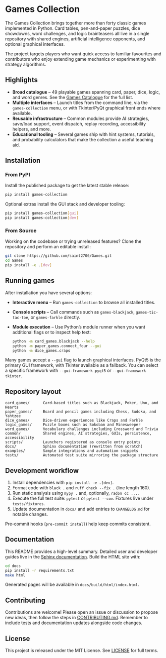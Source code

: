 # Games Collection

The Games Collection brings together more than forty classic games implemented
in Python. Card tables, pen-and-paper puzzles, dice showdowns, word challenges,
and logic brainteasers all live in a single repository with shared engines,
artificial intelligence opponents, and optional graphical interfaces.

The project targets players who want quick access to familiar favourites and
contributors who enjoy extending game mechanics or experimenting with strategy
algorithms.

## Highlights

- **Broad catalogue** – 49 playable games spanning card, paper, dice, logic, and
  word genres. See the [Games Catalogue](docs/source/games_catalog.rst) for the
  full list.
- **Multiple interfaces** – Launch titles from the command line, via the
  ``games-collection`` menu, or with Tkinter/PyQt graphical front ends where
  available.
- **Reusable infrastructure** – Common modules provide AI strategies, save/load
  support, event dispatch, replay recording, accessibility helpers, and more.
- **Educational tooling** – Several games ship with hint systems, tutorials, and
  probability calculators that make the collection a useful teaching aid.

## Installation

### From PyPI

Install the published package to get the latest stable release:

```bash
pip install games-collection
```

Optional extras install the GUI stack and developer tooling:

```bash
pip install games-collection[gui]
pip install games-collection[dev]
```

### From Source

Working on the codebase or trying unreleased features? Clone the repository and
perform an editable install:

```bash
git clone https://github.com/saint2706/Games.git
cd Games
pip install -e .[dev]
```

## Running games

After installation you have several options:

- **Interactive menu** – Run `games-collection` to browse all installed titles.
- **Console scripts** – Call commands such as `games-blackjack`,
  `games-tic-tac-toe`, or `games-farkle` directly.
- **Module execution** – Use Python’s module runner when you want additional
  flags or to inspect help text:

  ```bash
  python -m card_games.blackjack --help
  python -m paper_games.connect_four --gui
  python -m dice_games.craps
  ```

Many games accept a `--gui` flag to launch graphical interfaces. PyQt5 is the primary GUI framework, with Tkinter available as a fallback. You can select a specific framework with `--gui-framework pyqt5` or `--gui-framework tkinter`.

## Repository layout

```text
card_games/      Card-based titles such as Blackjack, Poker, Uno, and Hearts
paper_games/     Board and pencil games including Chess, Sudoku, and Yahtzee
dice_games/      Dice-driven experiences like Craps and Farkle
logic_games/     Puzzle boxes such as Sokoban and Minesweeper
word_games/      Vocabulary challenges including Crossword and Trivia
common/          Shared engines, AI strategies, GUIs, persistence, accessibility
scripts/         Launchers registered as console entry points
docs/            Sphinx documentation (rewritten from scratch)
examples/        Sample integrations and automation snippets
tests/           Automated test suite mirroring the package structure
```

## Development workflow

1. Install dependencies with `pip install -e .[dev]`.
2. Format code with `black .` and `ruff check --fix .` (line length 160).
3. Run static analysis using `mypy .` and, optionally, `radon cc ...`.
4. Execute the full test suite: `pytest` or `pytest --cov`. Fixtures live under
   `tests/fixtures`.
5. Update documentation in `docs/` and add entries to `CHANGELOG.md` for notable
   changes.

Pre-commit hooks (`pre-commit install`) help keep commits consistent.

## Documentation

This README provides a high-level summary. Detailed user and developer guides
live in the [Sphinx documentation](docs/README.md). Build the HTML site with:

```bash
cd docs
pip install -r requirements.txt
make html
```

Generated pages will be available in `docs/build/html/index.html`.

## Contributing

Contributions are welcome! Please open an issue or discussion to propose new
ideas, then follow the steps in [CONTRIBUTING.md](CONTRIBUTING.md). Remember to
include tests and documentation updates alongside code changes.

## License

This project is released under the MIT License. See [LICENSE](LICENSE) for full
terms.
